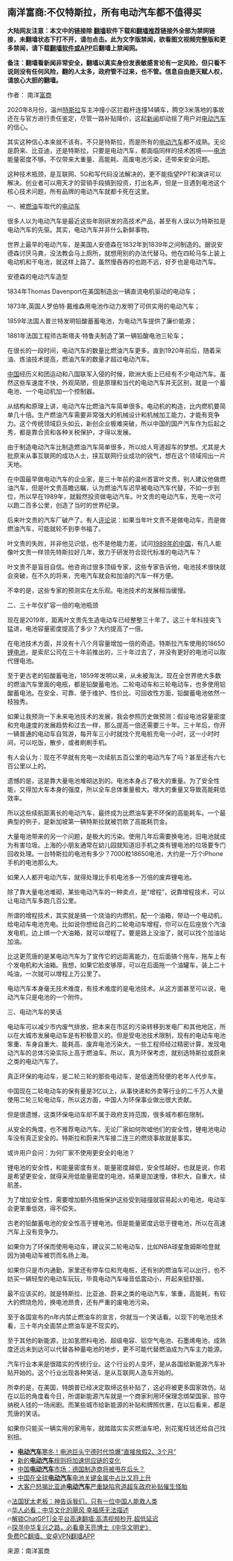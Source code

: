  <!-- 面包屑导航 --> <h2>南洋富商:不仅特斯拉，所有电动汽车都不值得买</h2> <p class="notice"><b>大陆网友注意：本文中的链接除 <a href="https://github.com/bannedbook/fanqiang" >翻墙</a>软件下载和<a href="https://github.com/killgcd/justmysocks/blob/master/README.md">翻墙推荐</a>链接外全部为禁网链接，未翻墙状态下打不开，请勿点击。此为文字版禁闻，欲看图文视频完整版和更多禁闻，请下载<a href="https://github.com/bannedbook/fanqiang">翻墙软件或APP</a>后翻墙上禁闻网。</p><p>备注：翻墙看新闻非常安全，翻墙以真实身份发表敏感言论有一定风险，但只看不说则没有任何风险，翻的人太多，政府管不过来，也不管。信息自由是天赋人权，请放心大胆的翻墙。</b></p>  <div class="entry"> <p>作者： 南洋<a href="https://www.bannedbook.org/bnews/tag/%E5%AF%8C%E5%95%86/" class="st_tag internal_tag" rel="tag" title="标签 富商 下的日志">富商</a></p> <p>2020年8月份，温州<a href="https://www.bannedbook.org/bnews/tag/%e7%89%b9%e6%96%af%e6%8b%89/" class="st_tag internal_tag" rel="tag" title="标签 特斯拉 下的日志">特斯拉</a>车主冲撞小区拦截杆连撞14辆车，腾空3米落地的事故还在与官方进行责任鉴定，尽管一路补贴降价，这起<span class='wp_keywordlink_affiliate'><a href="https://www.bannedbook.org/" title="新闻">新闻</a></span>却动摇了用户对<a href="https://www.bannedbook.org/bnews/tag/%E7%94%B5%E5%8A%A8/" class="st_tag internal_tag" rel="tag" title="标签 电动 下的日志">电动</a><a href="https://www.bannedbook.org/bnews/tag/%e6%b1%bd%e8%bd%a6/" class="st_tag internal_tag" rel="tag" title="标签 汽车 下的日志">汽车</a>的信心。</p> <p>其实这种信心本来就不该有。不只是特斯拉，而是所有的<a href="https://www.bannedbook.org/bnews/tag/%e7%94%b5%e5%8a%a8%e6%b1%bd%e8%bd%a6/" class="st_tag internal_tag" rel="tag" title="标签 电动汽车 下的日志">电动汽车</a>都不成熟。无论是蔚来、比亚迪，还是特斯拉，只要是电动汽车，都面临同样的技术困境——<a href="https://www.bannedbook.org/bnews/tag/%e7%94%b5%e6%b1%a0/" class="st_tag internal_tag" rel="tag" title="标签 电池 下的日志">电池</a>能量密度不够。不仅带来大重量、高能耗、高废电池污染，还带来安全问题。</p> <p>这种技术瓶颈，是互联网、5G和写代码没法解决的，更不能指望PPT和演讲可以解决。创业者可以用天才的营销手段搞到投资，打出名声，但是一旦遇到电池这个核心技术问题，所有品牌的电动汽车就都卡死在这里。</p> <p>一、被<a href="https://www.bannedbook.org/bnews/tag/%E7%87%83%E6%B2%B9/" class="st_tag internal_tag" rel="tag" title="标签 燃油 下的日志">燃油</a>车取代的<a href="https://www.bannedbook.org/bnews/tag/%E7%94%B5%E5%8A%A8%E8%BD%A6/" class="st_tag internal_tag" rel="tag" title="标签 电动车 下的日志">电动车</a></p> <p>很多人以为电动汽车是最近这些年刚研发的高技术产品，甚至有人误以为特斯拉是电动汽车的先驱。其实，电动汽车并非什么新鲜事物。</p> <p>世界上最早的电动汽车，是美国人安德森在1832年到1839年之间制造的。据说安德森讨厌马粪，没法教会马上厕所，就想用别的办法代替马。他在四轮马车上装上电动机和干电池，就这样上路了。虽然慢吞吞的也跑不远，好歹也是电动汽车。</p> <p>安德森的电动汽车造型</p> <p>1834年Thomas Davenport在美国制造出一辆直流电机驱动的电动车；</p> <p>1873年,英国人罗伯特·戴维森用电池作动力发明了可供实用的电动汽车；</p> <p>1859年法国人普兰特发明铅酸蓄蓄电池，为电动汽车提供了廉价能源；</p> <p>1881年法国工程师古斯塔夫·特鲁夫制造了第一辆铅酸电池三轮车；</p> <p>在很长的一段时间，电动汽车的数量比燃油汽车更多。直到1920年前后，随着采油、炼油技术提高，燃油汽车的数量才超过电动汽车。</p> <p><span class='wp_keywordlink_affiliate'><a href="https://www.bannedbook.org/" title="中国" target="_blank">中国</a></span>经历义和团运动和八国联军入侵的时候，欧洲大街上已经有不少电动汽车。虽然这些车速度不快，外观简陋，但是原理和当代的电动汽车并无区别，就是一个蓄电池、一个电动机加一个控制器。</p> <p>从结构和原理上讲，电动汽车比燃油汽车简单很多。电动机的构造，比内燃机要简单几十倍。生产燃油汽车需要非常强大的机械设计和机械加工能力，才能有竞争力。这个传统领域巨头如云，新创企业极难突破，所以中国的国产汽车作为后起之秀，都是靠合资和各种关税保护，才得以发展。</p> <p>由于制造电动汽车比制造燃油汽车简单很多，所以给人弯道超车的梦想。尤其是大批原来从事互联网的成功人士，挟互联网行业成功的锐气，想在这个领域闯出一片天地。</p> <p>在中国最早做电动汽车的企业家，是三十年前的温州首富叶文贵。别人建议他做燃油汽车，但是叶文贵高瞻远瞩，认为燃油汽车迟早被电动汽车代替，不如一步到位，所以早在1989年，就毅然投资做电动汽车。叶文贵的电动汽车，充电一次可以跑二百多公里，创造了当时的世界纪录。</p> <p>后来叶文贵的汽车厂破产了。有人<span class='wp_keywordlink_affiliate'><a href="https://www.bannedbook.org/bnews/comments/" title="新闻评论" target="_blank">评论</a></span>说：如果当年叶文贵不是做电动车，而是做燃油汽车，可能就轮不到李书福了。</p> <p>叶文贵的失败，并非他见识低，也不是他能力差。试问<span class='wp_keywordlink'><a href="https://www.bannedbook.org/forum2/topic1059.html" title="《大动乱的年代：1949-1989年的中国》" target="_blank">1989年的中国</a></span>，有几人能像叶文贵一样领先特斯拉好几年，致力于研发符合现代标准的电动汽车？</p> <p>叶文贵不是盲目自信。他咨询过很多顶级专家，这些专家告诉他，电池技术很快就会突破，在不久的将来，充电汽车就会和加油的汽车一样方便。</p> <p>不幸的是，这些专家的预测实在太乐观。电池技术的发展相当缓慢。</p> <p>二、三十年仅扩容一倍的电池瓶颈</p> <p>现在是2019年，距离叶文贵先生造电动车已经整整三十年了。这三十年科技突飞猛进，电池容量密度提高了多少？大约提高了一倍。</p> <p>在电池技术方面，并没有十八个月容量增加一倍的奇迹。特斯拉汽车使用的18650<a href="https://www.bannedbook.org/bnews/tag/%E9%94%82%E7%94%B5%E6%B1%A0/" class="st_tag internal_tag" rel="tag" title="标签 锂电池 下的日志">锂电池</a>，是索尼公司在三十年前推出的，三十年过去了，并没有更好的电池可以取代锂电池。</p> <p>至于更古老的铅酸蓄电池，1859年发明以来，从未被淘汰。现在全世界绝大多数的燃油汽车里面的电瓶，都是铅酸蓄电池。二轮电动车和三轮电动车，也多使用铅酸蓄电池。在安全、可靠、便于维护、性价比、可回收性方面，铅酸蓄电池依然一枝独秀。</p> <p>如果让我预测一下未来电池技术的发展，我会参照历史做预测：假设电池容量密度和充电速度的发展趋势和过去一样，那么提高一倍还需要三十年。三十年后，你开一辆普通的电动车自驾游，每开车三小时就找个充电桩充电一小时，这一小时时间，可以吃饭，散步，或者刷刷手机。</p>  <p>有人会认为：现在不早就有充电一次续航五百公里的电动汽车了吗？甚至还有六七百公里以上的。</p> <p>遗憾的是，这是靠大量电池堆砌达到的。电池本身占了极大的重量。为了安全性能，又得加大车本身的强度，所以全车总体重量极大。增大的重量又导致高能耗低效率。</p> <p>所以这些续航距离长的电动汽车，最终成为比燃油车更不环保的高能耗车。一个最典型的例子，是新加坡第一辆特斯拉就被罚款了高能耗罚金。</p> <p>大量电池带来的另一个问题，是极大的污染。使用几年后需要换电池，旧电池就成为有害垃圾。上海的小朋友通常在幼儿园就知道旧手机之类有锂电池的垃圾要专门回收处理。一台特斯拉的电池有多少？7000粒18650电池，大约是一万个iPhone手机的电池那么大。</p> <p>如果人人都开电动汽车，就得处理比手机电池多一万倍的废弃锂电池。</p> <p>除了靠大量电池堆砌，某些电动汽车的一种卖点，是“增程”，说靠增程技术，可以让电动汽车多跑几百公里。</p> <p>所谓的增程技术，其实就是搞一个烧油的内燃机，配一个油箱，带动一个电动机，给电动车电池充电。比如说你想给自己的二轮电动车增程，你可以在后座放个汽油发电机，边上绑一个大油箱，就可以增程了。要是路上没油了，就可以找个加油站加油。</p> <p>比这更荒唐的是某电动汽车为了宣传它的远距离能力，在后面搞个拖车，拖车上有个发电机和大油箱。我想，如果它脸皮够厚，可以在后面拖一个油罐车，装上二十吨油，一次就可以增程上万公里了。</p> <p>电动汽车本身毫无技术难度，有技术难度的是电池技术。从这方面甚至可以说，电动汽车只是电池的一个附件。</p> <p>三、电动汽车的笑话</p> <p>电动车可以减少市内废气排放，把本来在市区的污染转移到发电厂和其他地区，所以在大城市发展电动车是有积极意义的。但是受电池技术限制，现有的电动车电池笨重、车身自重大、能耗高、废弃电池污染大。一些工程师经过精密计算，发现电动汽车的总体污染实际上高于燃油车。所以，真为环保考虑，就别选特斯拉或蔚来之类的电动汽车了。</p> <p>真正环保的电动车，是二轮三轮的那些电动车，是低速而轻便的老年人代步车。</p> <p>中国现在二轮电动车的保有量是3亿以上，从事快递和外卖等行业的二千万人大量使用二轮三轮电动车，所以这方面，中国人为环保事业做出很大贡献。</p>  <p>但是很遗憾，这类环保电动车却不属于政府支持范围，很多城市都在限制。</p> <p>从安全的角度，也不推荐电动汽车。无论厂家如何吹嘘他们的安全性，锂电池电动车没有真正安全的。特斯拉和蔚来汽车接二连三的燃烧事故就是事实。</p> <p>或许用户会问：为何厂家不使用更安全的电池？</p> <p>锂电池的安全性，和能量密度有关。能量密度越低，安全性越好。也就是说，你若是希望更安全，就得采用低能量密度的电池，结果是加速慢，体积大，自重大，续航差。</p> <p>为了增加安全性，需要增加额外措施保护这些受到碰撞就容易起火的电池，电动车会更笨重低效，得不偿失。</p> <p>古老的铅酸蓄电池的安全性高于锂电池。但是能量密度远低于锂电池，所以在高速汽车上没有竞争力。</p> <p>如果你为了环保而使用电动车，建议买二轮电动车，比如NBA球星詹姆斯哈登就因为骑电动车被罚而名扬上海。</p> <p>如果你只是市内通勤，家里还有停车位和充电桩，还有别的燃油车可以出行，也不妨买一辆轻型的电动车玩玩，毕竟电动汽车噪音低震动小，开起来挺舒服。</p> <p>最不应该买的，就是特斯拉、比亚迪、蔚来之类的电动汽车，笨重，高能耗，有较大的燃烧危险，换电池昂贵，还有严重的废电池污染。</p> <p>至于各国宣布的n年内禁止燃油车的宣言，你就当一个笑话看。以现下的电池技术看，三十年内全面禁止燃油车是不现实的。</p> <p>至于其他的新能源，比如氢燃料电池、超级电容、铝空气电池、石墨烯电池，成熟度还远未到达可以代替各种蓄电池的地步，更不可能代替燃油成为汽车主力能源。</p> <p>汽车行业本来是很踏实的传统行业。这个行业的人变坏，是从各国给新能源汽车补贴开始的。这个行业出现各种笑话，是从互联网人造车开始的。</p> <p>所幸的是，在美国，特朗普已经决定取缔这些补贴了，这必将被更多国家效仿。站在以后的角度看今日，所谓新能源汽车就是一个商家利用环保理念绑架国家、掠夺纳税人钱的一场闹剧。而某些城市给新能源的补贴和牌照优惠，在以后看来，都是荒唐的笑话。</p>  <p>如果你只能买一辆实用的家用车，就踏踏实实买燃油车吧，别花冤枉钱还给自己找别扭。</p> <!--<div id="taboola-mid-1"></div>--><ul class='op-related-articles' title='相关阅读'> <li><a href='https://www.bannedbook.org/bnews/finance/20230421/1874681.html' target='_blank'><b>电动汽车</b>寒冬！电池巨头宁德时代惊爆“直接放假2、3个月”</a></li> <li><a href='https://www.bannedbook.org/bnews/headline/20230413/1871561.html' target='_blank'>新的<b>电动汽车</b>规则将加速供应链的变化</a></li> <li><a href='https://www.bannedbook.org/bnews/headline/20230403/1867505.html' target='_blank'>中国<b>电动汽车</b>市场：德国制造商将被甩在后头？</a></li> <li><a href='https://www.bannedbook.org/bnews/ssgc/20230314/1859494.html' target='_blank'>中国在全球<b>电动汽车</b>电池关键金属中占比又将上升</a></li> <li><a href='https://www.bannedbook.org/bnews/headline/20230218/1850468.html' target='_blank'>大客户怒揭比亚迪<b>电动汽车</b>严重缺陷弯道超车政府补贴催生怪胎</a></li> </ul> <p class="texttj"> 🔥<a href="https://www.bannedbook.org/bnews/ssgc/20230219/1850782.html" target="_blank">法国犹太老板：神告诉我们，只有一位中国人能救人类</a><br/> 🔥<a href="https://www.bannedbook.org/bnews/comments/20220220/1694796.html" target="_blank">华人必看：中华文化的飓风 幸福感无法描述</a><br/> 🔥<a href="https://github.com/bannedbook/fanqiang/wiki/V2ray%E6%9C%BA%E5%9C%BA" target="_blank">解锁ChatGPT|全平台高速翻墙:高清视频秒开,超低延迟</a><br/> 🔥<a href="https://www.bannedbook.org/bnews/comments/20220808/1768773.html" target="_blank">探寻中华复兴之路，必看章天亮博士《中华文明史》</a><br/> <a href="https://github.com/bannedbook/fanqiang/wiki/%E7%A6%81%E9%97%BB%E7%BD%91%E5%AE%89%E5%8D%93%E7%BF%BB%E5%A2%99%E6%96%B0%E9%97%BBAPP" target="_blank">免费PC翻墙、安卓VPN翻墙APP</a><br/> </p><p class="src-info">来源：南洋富商 </p><a name='sharetosocial'></a> <div style="margin-bottom:5px;padding-bottom:5px;clear:both"> <div id="archive-pix-1" class="banner-ads"> <!-- AuctionX Display platform tag START --> <div id="27602x728x90x621x_ADSLOT1" clicktrack="%%CLICK_URL_ESC%%"></div>  <!-- AuctionX Display platform tag END --> </div> <div id="archive-pix-2" class="banner-ads"> <!-- AuctionX Display platform tag START --> <div id="27556x300x250x621x_ADSLOT1" clicktrack="%%CLICK_URL_ESC%%" style="margin:0 auto;text-align:center"></div>  <!-- AuctionX Display platform tag END --> </div> </div>  <div id="archive-pix-1" class="banner-ads"> <!-- AuctionX Display platform tag START --> <div id="27603x728x90x621x_ADSLOT1" clicktrack="%%CLICK_URL_ESC%%"></div>  <!-- AuctionX Display platform tag END --> </div> </div><!--END ENTRY--> 